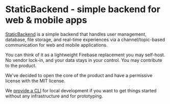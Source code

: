 # StaticBackend - simple backend for web & mobile apps

[StaticBackend](https://staticbackend.com) is a simple backend that handles 
user management, database, file storage, and real-time experiences via a 
channel/topic-based communication for web and mobile applications.

You can think of it as a lightweight Firebase replacement you may self-host. No 
vendor lock-in, and your data stays in your control. You may contribute to the 
product.

We've decided to open the core of the product and have a permissive license 
with the MIT license.

We [provide a CLI](https://staticbackend.com/getting-started/) for local 
development if you want to get things started without any infrastructure and 
for prototyping. 

